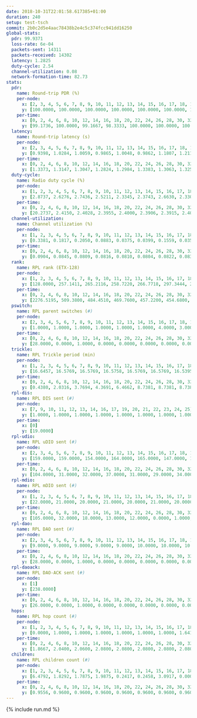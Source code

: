 ```yaml
---
date: 2018-10-31T22:01:58.617385+01:00
duration: 240
setup: test-tsch
commit: 2b0c2d5e4aac78438b2e4c5c374fcc941dd16250
global-stats:
  pdr: 99.9371
  loss-rate: 6e-04
  packets-sent: 14311
  packets-received: 14302
  latency: 1.2825
  duty-cycle: 2.54
  channel-utilization: 0.08
  network-formation-time: 82.73
stats:
  pdr:
    name: Round-trip PDR (%)
    per-node:
      x: [2, 3, 4, 5, 6, 7, 8, 9, 10, 11, 12, 13, 14, 15, 16, 17, 18, 19, 20, 21, 22, 23, 24, 25]
      y: [100.0000, 100.0000, 100.0000, 100.0000, 100.0000, 100.0000, 100.0000, 99.8291, 100.0000, 99.8405, 99.6370, 100.0000, 99.8331, 100.0000, 100.0000, 99.4941, 100.0000, 100.0000, 100.0000, 99.8246, 100.0000, 100.0000, 100.0000, 100.0000]
    per-time:
      x: [0, 2, 4, 6, 8, 10, 12, 14, 16, 18, 20, 22, 24, 26, 28, 30, 32, 34, 36, 38, 40, 42, 44, 46, 48, 50, 52, 54, 56, 58, 60, 62, 64, 66, 68, 70, 72, 74, 76, 78, 80, 82, 84, 86, 88, 90, 92, 94, 96, 98, 100, 102, 104, 106, 108, 110, 112, 114, 116, 118, 120, 122, 124, 126, 128, 130, 132, 134, 136, 138, 140, 142, 144, 146, 148, 150, 152, 154, 156, 158, 160, 162, 164, 166, 168, 170, 172, 174, 176, 178, 180, 182, 184, 186, 188, 190, 192, 194, 196, 198, 200, 202, 204, 206, 208, 210, 212, 214, 216, 218, 220, 222, 224, 226, 228, 230, 232, 234, 236, 238]
      y: [99.1736, 100.0000, 99.1667, 98.3333, 100.0000, 100.0000, 100.0000, 100.0000, 100.0000, 99.1667, 100.0000, 100.0000, 100.0000, 100.0000, 99.1667, 100.0000, 100.0000, 100.0000, 100.0000, 100.0000, 100.0000, 100.0000, 100.0000, 100.0000, 100.0000, 100.0000, 100.0000, 100.0000, 100.0000, 100.0000, 100.0000, 100.0000, 100.0000, 100.0000, 100.0000, 100.0000, 100.0000, 99.1667, 100.0000, 100.0000, 100.0000, 100.0000, 100.0000, 100.0000, 100.0000, 100.0000, 100.0000, 100.0000, 100.0000, 100.0000, 100.0000, 100.0000, 100.0000, 100.0000, 100.0000, 100.0000, 100.0000, 100.0000, 100.0000, 100.0000, 100.0000, 100.0000, 100.0000, 100.0000, 100.0000, 100.0000, 100.0000, 100.0000, 100.0000, 100.0000, 100.0000, 100.0000, 100.0000, 100.0000, 100.0000, 100.0000, 100.0000, 100.0000, 100.0000, 99.1667, 100.0000, 100.0000, 100.0000, 100.0000, 100.0000, 100.0000, 100.0000, 100.0000, 100.0000, 100.0000, 100.0000, 100.0000, 100.0000, 100.0000, 100.0000, 100.0000, 100.0000, 100.0000, 100.0000, 100.0000, 100.0000, 100.0000, 100.0000, 100.0000, 100.0000, 100.0000, 100.0000, 100.0000, 100.0000, 99.1667, 100.0000, 100.0000, 100.0000, 100.0000, 100.0000, 100.0000, 100.0000, 100.0000, 100.0000, 100.0000]
  latency:
    name: Round-trip latency (s)
    per-node:
      x: [2, 3, 4, 5, 6, 7, 8, 9, 10, 11, 12, 13, 14, 15, 16, 17, 18, 19, 20, 21, 22, 23, 24, 25]
      y: [0.9398, 1.0284, 1.0059, 0.9865, 1.0048, 0.9862, 1.1807, 1.2118, 1.2067, 1.3296, 1.1614, 1.1753, 1.3878, 1.2055, 1.2346, 1.3429, 1.3822, 1.5500, 1.4532, 1.6065, 1.6185, 1.5850, 1.5743, 1.5976]
    per-time:
      x: [0, 2, 4, 6, 8, 10, 12, 14, 16, 18, 20, 22, 24, 26, 28, 30, 32, 34, 36, 38, 40, 42, 44, 46, 48, 50, 52, 54, 56, 58, 60, 62, 64, 66, 68, 70, 72, 74, 76, 78, 80, 82, 84, 86, 88, 90, 92, 94, 96, 98, 100, 102, 104, 106, 108, 110, 112, 114, 116, 118, 120, 122, 124, 126, 128, 130, 132, 134, 136, 138, 140, 142, 144, 146, 148, 150, 152, 154, 156, 158, 160, 162, 164, 166, 168, 170, 172, 174, 176, 178, 180, 182, 184, 186, 188, 190, 192, 194, 196, 198, 200, 202, 204, 206, 208, 210, 212, 214, 216, 218, 220, 222, 224, 226, 228, 230, 232, 234, 236, 238]
      y: [1.3373, 1.3147, 1.3047, 1.2824, 1.2984, 1.3383, 1.3063, 1.3254, 1.2699, 1.3540, 1.2661, 1.3017, 1.2657, 1.3428, 1.3752, 1.3117, 1.3409, 1.3078, 1.2841, 1.2711, 1.2553, 1.3418, 1.2912, 1.2496, 1.2643, 1.3297, 1.3593, 1.2486, 1.3209, 1.2813, 1.2624, 1.2764, 1.2597, 1.2900, 1.3154, 1.2950, 1.2649, 1.2692, 1.2670, 1.2532, 1.2526, 1.2673, 1.2373, 1.2791, 1.2565, 1.2629, 1.3277, 1.2720, 1.2609, 1.2811, 1.2976, 1.2602, 1.2865, 1.2537, 1.2669, 1.2955, 1.2871, 1.2582, 1.2736, 1.3039, 1.2820, 1.2925, 1.2558, 1.2585, 1.2435, 1.2081, 1.2783, 1.2599, 1.2678, 1.2428, 1.2420, 1.3051, 1.2390, 1.2331, 1.3213, 1.3068, 1.2302, 1.2704, 1.2790, 1.2927, 1.3711, 1.3229, 1.3276, 1.3013, 1.2971, 1.3383, 1.3389, 1.2631, 1.3111, 1.2651, 1.2883, 1.2888, 1.2802, 1.2496, 1.2802, 1.2895, 1.2576, 1.3020, 1.2505, 1.2154, 1.2794, 1.3025, 1.2146, 1.2544, 1.2527, 1.2339, 1.2516, 1.2568, 1.2740, 1.2450, 1.2937, 1.2801, 1.2371, 1.2381, 1.3225, 1.2431, 1.2839, 1.3283, 1.3119, 1.2580]
  duty-cycle:
    name: Radio duty cycle (%)
    per-node:
      x: [1, 2, 3, 4, 5, 6, 7, 8, 9, 10, 11, 12, 13, 14, 15, 16, 17, 18, 19, 20, 21, 22, 23, 24, 25]
      y: [2.8737, 2.6276, 2.7436, 2.5211, 2.3345, 2.3743, 2.6630, 2.3306, 2.4087, 2.4705, 2.4100, 2.4384, 2.6905, 2.4262, 2.4860, 2.6264, 2.5299, 2.6544, 2.4675, 2.5191, 2.5290, 2.5269, 2.6181, 2.7333, 2.5371]
    per-time:
      x: [0, 2, 4, 6, 8, 10, 12, 14, 16, 18, 20, 22, 24, 26, 28, 30, 32, 34, 36, 38, 40, 42, 44, 46, 48, 50, 52, 54, 56, 58, 60, 62, 64, 66, 68, 70, 72, 74, 76, 78, 80, 82, 84, 86, 88, 90, 92, 94, 96, 98, 100, 102, 104, 106, 108, 110, 112, 114, 116, 118, 120, 122, 124, 126, 128, 130, 132, 134, 136, 138, 140, 142, 144, 146, 148, 150, 152, 154, 156, 158, 160, 162, 164, 166, 168, 170, 172, 174, 176, 178, 180, 182, 184, 186, 188, 190, 192, 194, 196, 198, 200, 202, 204, 206, 208, 210, 212, 214, 216, 218, 220, 222, 224, 226, 228, 230, 232, 234, 236, 238]
      y: [20.2737, 2.4150, 2.4028, 2.3955, 2.4000, 2.3906, 2.3915, 2.4019, 2.3984, 2.3799, 2.3886, 2.3816, 2.3837, 2.3900, 2.4342, 2.3993, 2.4034, 2.4115, 2.3875, 2.3896, 2.3799, 2.3954, 2.4072, 2.3947, 2.3797, 2.3917, 2.4018, 2.4012, 2.4146, 2.4056, 2.3732, 2.3843, 2.3950, 2.3822, 2.3968, 2.3898, 2.3829, 2.3861, 2.3842, 2.3859, 2.3887, 2.3948, 2.3800, 2.4131, 2.3973, 2.3816, 2.3907, 2.4004, 2.3931, 2.3849, 2.3941, 2.3916, 2.3868, 2.3932, 2.3860, 2.3924, 2.3968, 2.4147, 2.3967, 2.3966, 2.3975, 2.3839, 2.3934, 2.3872, 2.3822, 2.3818, 2.3729, 2.3906, 2.3839, 2.3925, 2.3749, 2.3850, 2.4025, 2.3849, 2.3926, 2.4030, 2.4011, 2.3852, 2.3839, 2.4060, 2.3952, 2.4077, 2.3958, 2.3940, 2.3952, 2.3940, 2.4043, 2.3927, 2.3842, 2.3846, 2.3879, 2.3885, 2.3904, 2.3860, 2.3996, 2.3869, 2.3946, 2.3847, 2.4002, 2.3903, 2.3818, 2.4006, 2.3877, 2.3865, 2.3891, 2.3834, 2.3727, 2.3894, 2.3830, 2.3954, 2.3932, 2.3941, 2.4085, 2.3830, 2.3905, 2.4056, 2.3941, 2.4013, 2.4019, 2.3862]
  channel-utilization:
    name: Channel utilization (%)
    per-node:
      x: [1, 2, 3, 4, 5, 6, 7, 8, 9, 10, 11, 12, 13, 14, 15, 16, 17, 18, 19, 20, 21, 22, 23, 24, 25]
      y: [0.3381, 0.1817, 0.2050, 0.0883, 0.0375, 0.0399, 0.1559, 0.0355, 0.0338, 0.0375, 0.0340, 0.0399, 0.1656, 0.0387, 0.0502, 0.1394, 0.0347, 0.1108, 0.0352, 0.0333, 0.0323, 0.0407, 0.0305, 0.0316, 0.0318]
    per-time:
      x: [0, 2, 4, 6, 8, 10, 12, 14, 16, 18, 20, 22, 24, 26, 28, 30, 32, 34, 36, 38, 40, 42, 44, 46, 48, 50, 52, 54, 56, 58, 60, 62, 64, 66, 68, 70, 72, 74, 76, 78, 80, 82, 84, 86, 88, 90, 92, 94, 96, 98, 100, 102, 104, 106, 108, 110, 112, 114, 116, 118, 120, 122, 124, 126, 128, 130, 132, 134, 136, 138, 140, 142, 144, 146, 148, 150, 152, 154, 156, 158, 160, 162, 164, 166, 168, 170, 172, 174, 176, 178, 180, 182, 184, 186, 188, 190, 192, 194, 196, 198, 200, 202, 204, 206, 208, 210, 212, 214, 216, 218, 220, 222, 224, 226, 228, 230, 232, 234, 236, 238]
      y: [0.0904, 0.0845, 0.0809, 0.0816, 0.0810, 0.0804, 0.0822, 0.0838, 0.0815, 0.0768, 0.0798, 0.0776, 0.0783, 0.0790, 0.1032, 0.0821, 0.0838, 0.0872, 0.0780, 0.0799, 0.0751, 0.0826, 0.0842, 0.0788, 0.0744, 0.0807, 0.0836, 0.0858, 0.0902, 0.0864, 0.0731, 0.0761, 0.0809, 0.0761, 0.0820, 0.0802, 0.0772, 0.0785, 0.0776, 0.0758, 0.0770, 0.0797, 0.0742, 0.0883, 0.0825, 0.0753, 0.0793, 0.0841, 0.0783, 0.0774, 0.0805, 0.0782, 0.0785, 0.0804, 0.0772, 0.0810, 0.0829, 0.0891, 0.0803, 0.0806, 0.0830, 0.0759, 0.0810, 0.0782, 0.0764, 0.0753, 0.0697, 0.0788, 0.0755, 0.0798, 0.0731, 0.0777, 0.0839, 0.0766, 0.0792, 0.0832, 0.0821, 0.0756, 0.0756, 0.0854, 0.0811, 0.0872, 0.0820, 0.0806, 0.0791, 0.0790, 0.0855, 0.0803, 0.0781, 0.0773, 0.0786, 0.0792, 0.0788, 0.0766, 0.0813, 0.0779, 0.0814, 0.0777, 0.0834, 0.0800, 0.0756, 0.0825, 0.0771, 0.0760, 0.0771, 0.0762, 0.0733, 0.0786, 0.0762, 0.0813, 0.0793, 0.0798, 0.0839, 0.0736, 0.0795, 0.0857, 0.0793, 0.0849, 0.0850, 0.0779]
  rank:
    name: RPL rank (ETX-128)
    per-node:
      x: [1, 2, 3, 4, 5, 6, 7, 8, 9, 10, 11, 12, 13, 14, 15, 16, 17, 18, 19, 20, 21, 22, 23, 24, 25]
      y: [128.0000, 257.1411, 265.2116, 258.7220, 266.7718, 297.3444, 276.6141, 396.3443, 407.1358, 421.6749, 437.0571, 389.9959, 401.8807, 505.6420, 431.3843, 413.2241, 466.7901, 533.1700, 534.3210, 562.5820, 553.2634, 811.3610, 927.4979, 662.9712, 669.3975]
    per-time:
      x: [0, 2, 4, 6, 8, 10, 12, 14, 16, 18, 20, 22, 24, 26, 28, 30, 32, 34, 36, 38, 40, 42, 44, 46, 48, 50, 52, 54, 56, 58, 60, 62, 64, 66, 68, 70, 72, 74, 76, 78, 80, 82, 84, 86, 88, 90, 92, 94, 96, 98, 100, 102, 104, 106, 108, 110, 112, 114, 116, 118, 120, 122, 124, 126, 128, 130, 132, 134, 136, 138, 140, 142, 144, 146, 148, 150, 152, 154, 156, 158, 160, 162, 164, 166, 168, 170, 172, 174, 176, 178, 180, 182, 184, 186, 188, 190, 192, 194, 196, 198, 200, 202, 204, 206, 208, 210, 212, 214, 216, 218, 220, 222, 224, 226, 228, 230, 232, 234, 236, 238]
      y: [2276.5195, 509.3800, 484.4510, 469.7600, 457.2200, 454.6800, 452.6400, 439.7400, 431.0200, 432.7000, 434.9400, 434.2800, 431.9608, 422.9200, 439.9020, 438.5000, 436.1400, 432.3400, 431.3200, 430.9000, 432.5000, 434.2000, 431.5200, 428.4400, 430.1400, 428.7600, 429.4600, 433.1800, 435.7200, 439.9804, 432.1961, 427.1569, 420.0200, 420.7843, 418.7200, 421.4400, 420.5800, 420.5200, 420.1765, 419.1400, 416.1600, 415.3400, 418.6800, 437.4706, 435.6800, 437.0200, 436.6600, 437.0400, 426.7059, 422.1200, 424.3400, 422.6400, 424.0000, 422.2400, 424.0600, 424.3333, 426.8200, 432.0600, 431.0000, 422.8824, 423.2000, 425.8000, 421.5294, 421.6800, 420.4600, 418.5490, 422.0600, 419.5000, 420.7000, 426.2400, 425.6000, 424.2000, 429.5000, 422.9020, 428.5769, 430.5200, 430.7800, 432.0200, 430.5600, 432.6538, 427.7308, 429.9020, 429.8627, 429.2549, 425.0400, 423.2200, 428.2941, 424.1400, 423.9800, 424.8627, 424.4200, 423.2600, 420.3600, 420.1200, 426.5294, 422.4400, 423.0800, 424.0962, 414.6800, 413.7200, 417.1600, 417.0200, 417.8800, 417.8600, 417.3800, 416.4200, 421.4706, 416.1961, 416.9800, 417.1961, 419.7600, 420.5490, 421.8200, 421.6400, 418.4600, 421.4200, 429.8846, 425.6667, 423.8400, 426.4000]
  pswitch:
    name: RPL parent switches (#)
    per-node:
      x: [2, 3, 4, 5, 6, 7, 8, 9, 10, 11, 12, 13, 14, 15, 16, 17, 18, 19, 20, 21, 22, 23, 24, 25]
      y: [1.0000, 1.0000, 1.0000, 1.0000, 1.0000, 1.0000, 4.0000, 3.0000, 3.0000, 5.0000, 4.0000, 3.0000, 3.0000, 2.0000, 1.0000, 3.0000, 7.0000, 3.0000, 4.0000, 3.0000, 1.0000, 3.0000, 4.0000, 4.0000]
    per-time:
      x: [0, 2, 4, 6, 8, 10, 12, 14, 16, 18, 20, 22, 24, 26, 28, 30, 32, 34, 36, 38, 40, 42, 44, 46, 48, 50, 52, 54, 56, 58, 60, 62, 64, 66, 68, 70, 72, 74, 76, 78, 80, 82, 84, 86, 88, 90, 92, 94, 96, 98, 100, 102, 104, 106, 108, 110, 112, 114, 116, 118, 120, 122, 124, 126, 128, 130, 132, 134, 136, 138, 140, 142, 144, 146, 148, 150, 152, 154, 156, 158, 160, 162, 164, 166, 168, 170, 172, 174, 176, 178, 180, 182, 184, 186, 188, 190, 192, 194, 196, 198, 200, 202, 204, 206, 208, 210, 212, 214, 216, 218, 220, 222, 224, 226, 228, 230, 232, 234]
      y: [28.0000, 0.0000, 1.0000, 0.0000, 0.0000, 0.0000, 0.0000, 0.0000, 0.0000, 0.0000, 0.0000, 0.0000, 1.0000, 0.0000, 1.0000, 0.0000, 0.0000, 0.0000, 0.0000, 0.0000, 0.0000, 0.0000, 0.0000, 0.0000, 0.0000, 0.0000, 0.0000, 0.0000, 0.0000, 1.0000, 1.0000, 1.0000, 0.0000, 1.0000, 0.0000, 0.0000, 0.0000, 0.0000, 1.0000, 0.0000, 0.0000, 0.0000, 0.0000, 1.0000, 0.0000, 0.0000, 0.0000, 0.0000, 1.0000, 0.0000, 0.0000, 0.0000, 0.0000, 0.0000, 0.0000, 1.0000, 0.0000, 0.0000, 0.0000, 1.0000, 0.0000, 0.0000, 1.0000, 0.0000, 0.0000, 1.0000, 0.0000, 0.0000, 0.0000, 0.0000, 0.0000, 0.0000, 2.0000, 1.0000, 2.0000, 0.0000, 0.0000, 0.0000, 0.0000, 2.0000, 2.0000, 1.0000, 1.0000, 1.0000, 0.0000, 0.0000, 1.0000, 0.0000, 0.0000, 1.0000, 0.0000, 0.0000, 0.0000, 0.0000, 1.0000, 0.0000, 0.0000, 2.0000, 0.0000, 0.0000, 0.0000, 0.0000, 0.0000, 0.0000, 0.0000, 0.0000, 1.0000, 1.0000, 0.0000, 1.0000, 0.0000, 1.0000, 0.0000, 0.0000, 0.0000, 0.0000, 2.0000, 1.0000]
  trickle:
    name: RPL Trickle period (min)
    per-node:
      x: [1, 2, 3, 4, 5, 6, 7, 8, 9, 10, 11, 12, 13, 14, 15, 16, 17, 18, 19, 20, 21, 22, 23, 24, 25]
      y: [16.6457, 16.5769, 16.5769, 16.5758, 16.5769, 16.5769, 16.5395, 16.5510, 16.4776, 16.5382, 16.4303, 16.5421, 16.5832, 16.4666, 16.5344, 16.5304, 16.5382, 16.4829, 16.5329, 16.5370, 16.5306, 16.5228, 16.5306, 16.5843, 16.5345]
    per-time:
      x: [0, 2, 4, 6, 8, 10, 12, 14, 16, 18, 20, 22, 24, 26, 28, 30, 32, 34, 36, 38, 40, 42, 44, 46, 48, 50, 52, 54, 56, 58, 60, 62, 64, 66, 68, 70, 72, 74, 76, 78, 80, 82, 84, 86, 88, 90, 92, 94, 96, 98, 100, 102, 104, 106, 108, 110, 112, 114, 116, 118, 120, 122, 124, 126, 128, 130, 132, 134, 136, 138, 140, 142, 144, 146, 148, 150, 152, 154, 156, 158, 160, 162, 164, 166, 168, 170, 172, 174, 176, 178, 180, 182, 184, 186, 188, 190, 192, 194, 196, 198, 200, 202, 204, 206, 208, 210, 212, 214, 216, 218, 220, 222, 224, 226, 228, 230, 232, 234, 236, 238]
      y: [0.4380, 2.0316, 3.7694, 4.3691, 6.4662, 8.7381, 8.7381, 8.7381, 9.9615, 17.4763, 17.4763, 17.4763, 17.4763, 17.4763, 17.4763, 17.4763, 17.4763, 17.4763, 17.4763, 17.4763, 17.4763, 17.4763, 17.4763, 17.4763, 17.4763, 17.4763, 17.4763, 17.4763, 17.4763, 17.4763, 17.4763, 17.4763, 17.4763, 17.4763, 17.4763, 17.4763, 17.4763, 17.4763, 17.4763, 17.4763, 17.4763, 17.4763, 17.4763, 17.4763, 17.4763, 17.4763, 17.4763, 17.4763, 17.4763, 17.4763, 17.4763, 17.4763, 17.4763, 17.4763, 17.4763, 17.4763, 17.4763, 17.4763, 17.4763, 17.4763, 17.4763, 17.4763, 17.4763, 17.4763, 17.4763, 17.4763, 17.4763, 17.4763, 17.4763, 17.4763, 17.4763, 17.4763, 17.4763, 17.4763, 17.4763, 17.4763, 17.4763, 17.4763, 17.4763, 17.4763, 17.4763, 17.4763, 17.4763, 17.4763, 17.4763, 17.4763, 17.4763, 17.4763, 17.4763, 17.4763, 17.4763, 17.4763, 17.4763, 17.4763, 17.4763, 17.4763, 17.4763, 17.4763, 17.4763, 17.4763, 17.4763, 17.4763, 17.4763, 17.4763, 17.4763, 17.4763, 17.4763, 17.4763, 17.4763, 17.4763, 17.4763, 17.4763, 17.4763, 17.4763, 17.4763, 17.4763, 17.4763, 17.4763, 17.4763, 17.4763]
  rpl-dis:
    name: RPL DIS sent (#)
    per-node:
      x: [7, 9, 10, 11, 12, 13, 14, 16, 17, 19, 20, 21, 22, 23, 24, 25]
      y: [1.0000, 1.0000, 1.0000, 1.0000, 1.0000, 1.0000, 1.0000, 1.0000, 1.0000, 1.0000, 1.0000, 2.0000, 1.0000, 1.0000, 2.0000, 2.0000]
    per-time:
      x: [0]
      y: [19.0000]
  rpl-udio:
    name: RPL uDIO sent (#)
    per-node:
      x: [2, 3, 4, 5, 6, 7, 8, 9, 10, 11, 12, 13, 14, 15, 16, 17, 18, 19, 20, 21, 22, 23, 24, 25]
      y: [159.0000, 159.0000, 154.0000, 164.0000, 165.0000, 147.0000, 161.0000, 158.0000, 165.0000, 160.0000, 172.0000, 165.0000, 162.0000, 163.0000, 152.0000, 163.0000, 157.0000, 168.0000, 167.0000, 166.0000, 166.0000, 167.0000, 167.0000, 173.0000]
    per-time:
      x: [0, 2, 4, 6, 8, 10, 12, 14, 16, 18, 20, 22, 24, 26, 28, 30, 32, 34, 36, 38, 40, 42, 44, 46, 48, 50, 52, 54, 56, 58, 60, 62, 64, 66, 68, 70, 72, 74, 76, 78, 80, 82, 84, 86, 88, 90, 92, 94, 96, 98, 100, 102, 104, 106, 108, 110, 112, 114, 116, 118, 120, 122, 124, 126, 128, 130, 132, 134, 136, 138, 140, 142, 144, 146, 148, 150, 152, 154, 156, 158, 160, 162, 164, 166, 168, 170, 172, 174, 176, 178, 180, 182, 184, 186, 188, 190, 192, 194, 196, 198, 200, 202, 204, 206, 208, 210, 212, 214, 216, 218, 220, 222, 224, 226, 228, 230, 232, 234, 236, 238]
      y: [104.0000, 31.0000, 32.0000, 37.0000, 31.0000, 29.0000, 34.0000, 34.0000, 32.0000, 31.0000, 28.0000, 34.0000, 33.0000, 31.0000, 31.0000, 34.0000, 34.0000, 32.0000, 34.0000, 34.0000, 29.0000, 34.0000, 31.0000, 32.0000, 33.0000, 35.0000, 30.0000, 33.0000, 33.0000, 33.0000, 31.0000, 32.0000, 35.0000, 30.0000, 32.0000, 32.0000, 31.0000, 30.0000, 30.0000, 33.0000, 32.0000, 33.0000, 31.0000, 30.0000, 29.0000, 32.0000, 34.0000, 30.0000, 34.0000, 34.0000, 28.0000, 28.0000, 36.0000, 34.0000, 31.0000, 34.0000, 35.0000, 30.0000, 30.0000, 30.0000, 35.0000, 27.0000, 30.0000, 33.0000, 33.0000, 33.0000, 28.0000, 32.0000, 33.0000, 35.0000, 33.0000, 28.0000, 31.0000, 30.0000, 30.0000, 30.0000, 29.0000, 34.0000, 31.0000, 26.0000, 33.0000, 31.0000, 28.0000, 32.0000, 34.0000, 28.0000, 31.0000, 28.0000, 32.0000, 30.0000, 35.0000, 33.0000, 37.0000, 34.0000, 33.0000, 29.0000, 32.0000, 33.0000, 33.0000, 39.0000, 28.0000, 34.0000, 32.0000, 34.0000, 33.0000, 29.0000, 33.0000, 31.0000, 37.0000, 28.0000, 34.0000, 30.0000, 33.0000, 32.0000, 31.0000, 33.0000, 31.0000, 34.0000, 37.0000, 26.0000]
  rpl-mdio:
    name: RPL mDIO sent (#)
    per-node:
      x: [1, 2, 3, 4, 5, 6, 7, 8, 9, 10, 11, 12, 13, 14, 15, 16, 17, 18, 19, 20, 21, 22, 23, 24, 25]
      y: [22.0000, 21.0000, 20.0000, 21.0000, 20.0000, 21.0000, 20.0000, 20.0000, 20.0000, 20.0000, 20.0000, 22.0000, 20.0000, 21.0000, 21.0000, 20.0000, 20.0000, 20.0000, 20.0000, 21.0000, 21.0000, 20.0000, 21.0000, 20.0000, 20.0000]
    per-time:
      x: [0, 2, 4, 6, 8, 10, 12, 14, 16, 18, 20, 22, 24, 26, 28, 30, 32, 34, 36, 38, 40, 42, 44, 46, 48, 50, 52, 54, 56, 58, 60, 62, 64, 66, 68, 70, 72, 74, 76, 78, 80, 82, 84, 86, 88, 90, 92, 94, 96, 98, 100, 102, 104, 106, 108, 110, 112, 114, 116, 118, 120, 122, 124, 126, 128, 130, 132, 134, 136, 138, 140, 142, 144, 146, 148, 150, 152, 154, 156, 158, 160, 162, 164, 166, 168, 170, 172, 174, 176, 178, 180, 182, 184, 186, 188, 190, 192, 194, 196, 198, 200, 202, 204, 206, 208, 210, 212, 214, 216, 218, 220, 222, 224, 226, 228, 230, 232, 234, 236, 238]
      y: [105.0000, 32.0000, 18.0000, 13.0000, 12.0000, 0.0000, 1.0000, 14.0000, 10.0000, 0.0000, 0.0000, 0.0000, 0.0000, 4.0000, 2.0000, 5.0000, 8.0000, 6.0000, 0.0000, 0.0000, 0.0000, 1.0000, 8.0000, 6.0000, 4.0000, 4.0000, 2.0000, 0.0000, 0.0000, 0.0000, 1.0000, 10.0000, 5.0000, 3.0000, 6.0000, 0.0000, 0.0000, 0.0000, 0.0000, 3.0000, 7.0000, 6.0000, 4.0000, 5.0000, 0.0000, 0.0000, 0.0000, 0.0000, 6.0000, 2.0000, 6.0000, 8.0000, 3.0000, 0.0000, 0.0000, 0.0000, 0.0000, 6.0000, 5.0000, 9.0000, 4.0000, 1.0000, 0.0000, 0.0000, 0.0000, 3.0000, 9.0000, 2.0000, 5.0000, 6.0000, 0.0000, 0.0000, 0.0000, 0.0000, 6.0000, 7.0000, 5.0000, 4.0000, 3.0000, 0.0000, 0.0000, 0.0000, 0.0000, 2.0000, 11.0000, 4.0000, 4.0000, 4.0000, 0.0000, 0.0000, 0.0000, 1.0000, 9.0000, 2.0000, 8.0000, 5.0000, 0.0000, 0.0000, 0.0000, 0.0000, 1.0000, 6.0000, 5.0000, 5.0000, 7.0000, 1.0000, 0.0000, 0.0000, 0.0000, 2.0000, 4.0000, 5.0000, 6.0000, 8.0000, 0.0000, 0.0000, 0.0000, 0.0000, 3.0000, 4.0000]
  rpl-dao:
    name: RPL DAO sent (#)
    per-node:
      x: [2, 3, 4, 5, 6, 7, 8, 9, 10, 11, 12, 13, 14, 15, 16, 17, 18, 19, 20, 21, 22, 23, 24, 25]
      y: [9.0000, 9.0000, 9.0000, 9.0000, 9.0000, 10.0000, 10.0000, 10.0000, 10.0000, 12.0000, 12.0000, 9.0000, 11.0000, 10.0000, 9.0000, 10.0000, 14.0000, 11.0000, 10.0000, 10.0000, 9.0000, 10.0000, 10.0000, 10.0000]
    per-time:
      x: [0, 2, 4, 6, 8, 10, 12, 14, 16, 18, 20, 22, 24, 26, 28, 30, 32, 34, 36, 38, 40, 42, 44, 46, 48, 50, 52, 54, 56, 58, 60, 62, 64, 66, 68, 70, 72, 74, 76, 78, 80, 82, 84, 86, 88, 90, 92, 94, 96, 98, 100, 102, 104, 106, 108, 110, 112, 114, 116, 118, 120, 122, 124, 126, 128, 130, 132, 134, 136, 138, 140, 142, 144, 146, 148, 150, 152, 154, 156, 158, 160, 162, 164, 166, 168, 170, 172, 174, 176, 178, 180, 182, 184, 186, 188, 190, 192, 194, 196, 198, 200, 202, 204, 206, 208, 210, 212, 214, 216, 218, 220, 222, 224, 226, 228, 230, 232, 234]
      y: [28.0000, 0.0000, 1.0000, 0.0000, 0.0000, 0.0000, 0.0000, 0.0000, 0.0000, 0.0000, 0.0000, 0.0000, 1.0000, 0.0000, 26.0000, 1.0000, 0.0000, 0.0000, 0.0000, 0.0000, 0.0000, 0.0000, 0.0000, 0.0000, 0.0000, 0.0000, 1.0000, 0.0000, 19.0000, 5.0000, 1.0000, 1.0000, 0.0000, 1.0000, 0.0000, 0.0000, 0.0000, 0.0000, 1.0000, 0.0000, 0.0000, 1.0000, 4.0000, 16.0000, 0.0000, 1.0000, 0.0000, 0.0000, 2.0000, 0.0000, 0.0000, 0.0000, 1.0000, 0.0000, 0.0000, 2.0000, 1.0000, 16.0000, 1.0000, 1.0000, 1.0000, 0.0000, 3.0000, 0.0000, 0.0000, 1.0000, 1.0000, 0.0000, 0.0000, 1.0000, 1.0000, 8.0000, 9.0000, 2.0000, 3.0000, 0.0000, 1.0000, 1.0000, 0.0000, 2.0000, 3.0000, 1.0000, 1.0000, 1.0000, 0.0000, 7.0000, 6.0000, 2.0000, 1.0000, 1.0000, 0.0000, 1.0000, 0.0000, 0.0000, 4.0000, 2.0000, 0.0000, 2.0000, 0.0000, 4.0000, 7.0000, 3.0000, 0.0000, 2.0000, 0.0000, 1.0000, 1.0000, 1.0000, 2.0000, 4.0000, 0.0000, 3.0000, 0.0000, 4.0000, 4.0000, 2.0000, 4.0000, 2.0000]
  rpl-daoack:
    name: RPL DAO-ACK sent (#)
    per-node:
      x: [1]
      y: [238.0000]
    per-time:
      x: [0, 2, 4, 6, 8, 10, 12, 14, 16, 18, 20, 22, 24, 26, 28, 30, 32, 34, 36, 38, 40, 42, 44, 46, 48, 50, 52, 54, 56, 58, 60, 62, 64, 66, 68, 70, 72, 74, 76, 78, 80, 82, 84, 86, 88, 90, 92, 94, 96, 98, 100, 102, 104, 106, 108, 110, 112, 114, 116, 118, 120, 122, 124, 126, 128, 130, 132, 134, 136, 138, 140, 142, 144, 146, 148, 150, 152, 154, 156, 158, 160, 162, 164, 166, 168, 170, 172, 174, 176, 178, 180, 182, 184, 186, 188, 190, 192, 194, 196, 198, 200, 202, 204, 206, 208, 210, 212, 214, 216, 218, 220, 222, 224, 226, 228, 230, 232, 234]
      y: [26.0000, 0.0000, 1.0000, 0.0000, 0.0000, 0.0000, 0.0000, 0.0000, 0.0000, 0.0000, 0.0000, 0.0000, 1.0000, 0.0000, 24.0000, 1.0000, 0.0000, 0.0000, 0.0000, 0.0000, 0.0000, 0.0000, 0.0000, 0.0000, 0.0000, 0.0000, 1.0000, 0.0000, 19.0000, 5.0000, 1.0000, 1.0000, 0.0000, 1.0000, 0.0000, 0.0000, 0.0000, 0.0000, 1.0000, 0.0000, 0.0000, 1.0000, 4.0000, 16.0000, 0.0000, 1.0000, 0.0000, 0.0000, 2.0000, 0.0000, 0.0000, 0.0000, 1.0000, 0.0000, 0.0000, 2.0000, 1.0000, 16.0000, 1.0000, 1.0000, 1.0000, 0.0000, 3.0000, 0.0000, 0.0000, 1.0000, 1.0000, 0.0000, 0.0000, 1.0000, 1.0000, 8.0000, 9.0000, 2.0000, 3.0000, 0.0000, 1.0000, 1.0000, 0.0000, 2.0000, 3.0000, 1.0000, 1.0000, 1.0000, 0.0000, 7.0000, 6.0000, 2.0000, 1.0000, 1.0000, 0.0000, 1.0000, 0.0000, 0.0000, 4.0000, 2.0000, 0.0000, 2.0000, 0.0000, 4.0000, 7.0000, 3.0000, 0.0000, 2.0000, 0.0000, 1.0000, 1.0000, 1.0000, 2.0000, 4.0000, 0.0000, 3.0000, 0.0000, 4.0000, 4.0000, 2.0000, 4.0000, 2.0000]
  hops:
    name: RPL hop count (#)
    per-node:
      x: [1, 2, 3, 4, 5, 6, 7, 8, 9, 10, 11, 12, 13, 14, 15, 16, 17, 18, 19, 20, 21, 22, 23, 24, 25]
      y: [0.0000, 1.0000, 1.0000, 1.0000, 1.0000, 1.0000, 1.0000, 1.6417, 2.0000, 2.0000, 2.0833, 1.8792, 2.0000, 2.0000, 2.0000, 2.0000, 2.1333, 3.0000, 3.0000, 3.0000, 3.0000, 3.0000, 4.0000, 4.0000, 4.0000]
    per-time:
      x: [0, 2, 4, 6, 8, 10, 12, 14, 16, 18, 20, 22, 24, 26, 28, 30, 32, 34, 36, 38, 40, 42, 44, 46, 48, 50, 52, 54, 56, 58, 60, 62, 64, 66, 68, 70, 72, 74, 76, 78, 80, 82, 84, 86, 88, 90, 92, 94, 96, 98, 100, 102, 104, 106, 108, 110, 112, 114, 116, 118, 120, 122, 124, 126, 128, 130, 132, 134, 136, 138, 140, 142, 144, 146, 148, 150, 152, 154, 156, 158, 160, 162, 164, 166, 168, 170, 172, 174, 176, 178, 180, 182, 184, 186, 188, 190, 192, 194, 196, 198, 200, 202, 204, 206, 208, 210, 212, 214, 216, 218, 220, 222, 224, 226, 228, 230, 232, 234, 236, 238]
      y: [1.8667, 2.0400, 2.0600, 2.0800, 2.0800, 2.0800, 2.0800, 2.0800, 2.0800, 2.0800, 2.0800, 2.0800, 2.0600, 2.0400, 2.0800, 2.1200, 2.1200, 2.1200, 2.1200, 2.1200, 2.1200, 2.1200, 2.1200, 2.1200, 2.1200, 2.1200, 2.1200, 2.1200, 2.1200, 2.1200, 2.1000, 2.0800, 2.0800, 2.0800, 2.0800, 2.0800, 2.0800, 2.0800, 2.0800, 2.0800, 2.0800, 2.0800, 2.0800, 2.1200, 2.1200, 2.1200, 2.1200, 2.1200, 2.1200, 2.1200, 2.1200, 2.1200, 2.1200, 2.1200, 2.1200, 2.1200, 2.1200, 2.1200, 2.1200, 2.1200, 2.1200, 2.1200, 2.1200, 2.1200, 2.1200, 2.1200, 2.1200, 2.1200, 2.1200, 2.1200, 2.1200, 2.1200, 2.1200, 2.1200, 2.1200, 2.1200, 2.1200, 2.1200, 2.1200, 2.1200, 2.1200, 2.1200, 2.1200, 2.1200, 2.1200, 2.1200, 2.1200, 2.1200, 2.1200, 2.1200, 2.1200, 2.1200, 2.1200, 2.1200, 2.1200, 2.1200, 2.1200, 2.1200, 2.1200, 2.1200, 2.1200, 2.1200, 2.1200, 2.1200, 2.1200, 2.1200, 2.1200, 2.1200, 2.1200, 2.1200, 2.1200, 2.1200, 2.1200, 2.1200, 2.1200, 2.1200, 2.1200, 2.1200, 2.1200, 2.1200]
  children:
    name: RPL children count (#)
    per-node:
      x: [1, 2, 3, 4, 5, 6, 7, 8, 9, 10, 11, 12, 13, 14, 15, 16, 17, 18, 19, 20, 21, 22, 23, 24, 25]
      y: [6.4792, 1.8292, 1.7875, 1.9875, 0.2417, 0.2458, 3.0917, 0.0000, 0.0000, 0.0833, 0.0000, 0.2542, 1.8500, 0.0000, 0.2000, 2.9417, 0.0000, 2.6083, 0.0542, 0.0333, 0.0000, 0.2929, 0.0000, 0.0000, 0.0000]
    per-time:
      x: [0, 2, 4, 6, 8, 10, 12, 14, 16, 18, 20, 22, 24, 26, 28, 30, 32, 34, 36, 38, 40, 42, 44, 46, 48, 50, 52, 54, 56, 58, 60, 62, 64, 66, 68, 70, 72, 74, 76, 78, 80, 82, 84, 86, 88, 90, 92, 94, 96, 98, 100, 102, 104, 106, 108, 110, 112, 114, 116, 118, 120, 122, 124, 126, 128, 130, 132, 134, 136, 138, 140, 142, 144, 146, 148, 150, 152, 154, 156, 158, 160, 162, 164, 166, 168, 170, 172, 174, 176, 178, 180, 182, 184, 186, 188, 190, 192, 194, 196, 198, 200, 202, 204, 206, 208, 210, 212, 214, 216, 218, 220, 222, 224, 226, 228, 230, 232, 234, 236, 238]
      y: [0.9556, 0.9600, 0.9600, 0.9600, 0.9600, 0.9600, 0.9600, 0.9600, 0.9600, 0.9600, 0.9600, 0.9600, 0.9600, 0.9600, 0.9600, 0.9600, 0.9600, 0.9600, 0.9600, 0.9600, 0.9600, 0.9600, 0.9600, 0.9600, 0.9600, 0.9600, 0.9600, 0.9600, 0.9600, 0.9600, 0.9600, 0.9600, 0.9600, 0.9600, 0.9600, 0.9600, 0.9600, 0.9600, 0.9600, 0.9600, 0.9600, 0.9600, 0.9600, 0.9600, 0.9600, 0.9600, 0.9600, 0.9600, 0.9600, 0.9600, 0.9600, 0.9600, 0.9600, 0.9600, 0.9600, 0.9600, 0.9600, 0.9600, 0.9600, 0.9600, 0.9600, 0.9600, 0.9600, 0.9600, 0.9600, 0.9600, 0.9600, 0.9600, 0.9600, 0.9600, 0.9600, 0.9600, 0.9600, 0.9600, 0.9600, 0.9600, 0.9600, 0.9600, 0.9600, 0.9600, 0.9600, 0.9600, 0.9600, 0.9600, 0.9600, 0.9600, 0.9600, 0.9600, 0.9600, 0.9600, 0.9600, 0.9600, 0.9600, 0.9600, 0.9600, 0.9600, 0.9600, 0.9600, 0.9600, 0.9600, 0.9600, 0.9600, 0.9600, 0.9600, 0.9600, 0.9600, 0.9600, 0.9600, 0.9600, 0.9600, 0.9600, 0.9600, 0.9600, 0.9600, 0.9600, 0.9600, 0.9600, 0.9600, 0.9600, 0.9600]
---
```


{% include run.md %}
